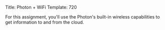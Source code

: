 Title: Photon + WiFi
Template: 720

For this assignment, you'll use the Photon's built-in wireless
capabilities to get information to and from the cloud.
